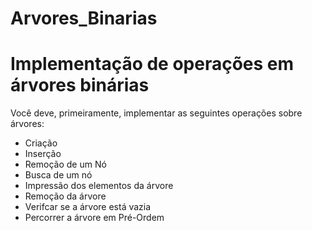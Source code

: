 # Arvores_Binarias
# Implementação de operações em árvores binárias

Você deve, primeiramente, implementar as seguintes operações sobre árvores:

- Criação
- Inserção
- Remoção de um Nó
- Busca de um nó
- Impressão dos elementos da árvore
- Remoção da árvore
- Verifcar se a árvore está vazia
- Percorrer a árvore em Pré-Ordem

